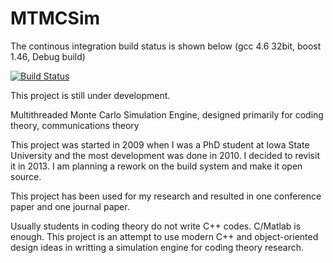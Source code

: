 MTMCSim
=======

The continous integration build status is shown below (gcc 4.6 32bit, boost 1.46, Debug build)

[![Build Status](https://travis-ci.org/szli/MTMCSim.png)](https://travis-ci.org/szli]/MTMCSim)


This project is still under development.

Multithreaded Monte Carlo Simulation Engine, designed primarily for coding theory, communications theory

This project was started in 2009 when I was a PhD student at Iowa State University and the most development was done in 2010. I decided to revisit it in 2013. I am planning a rework on the build system and make it open source.

This project has been used for my research and resulted in one conference paper and one journal paper. 

Usually students in coding theory do not write C++ codes. C/Matlab is enough. This project is an attempt to use modern C++ and object-oriented design ideas in writting a simulation engine for coding theory research.


